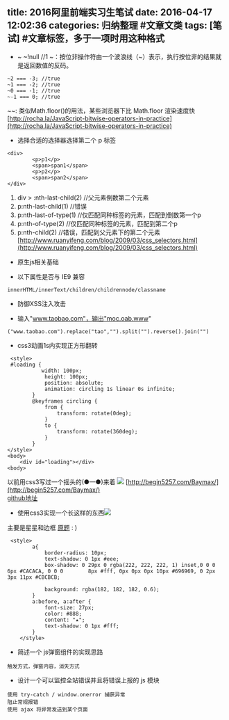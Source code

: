 title: 2016阿里前端实习生笔试
date: 2016-04-17 12:02:36
categories: 归纳整理 #文章文类
tags: [笔试] #文章标签，多于一项时用这种格式
---

- ~ ~!null //1
~：按位非操作符由一个波浪线（~）表示，执行按位非的结果就是返回数值的反码。
```
~2 === -3; //true
~1 === -2; //true
~0 === -1; //true
~-1 === 0; //true
```
~~: 类似Math.floor()的用法，某些浏览器下比 Math.floor 渲染速度快
[http://rocha.la/JavaScript-bitwise-operators-in-practice](http://rocha.la/JavaScript-bitwise-operators-in-practice)

- 选择合适的选择器选择第二个 p 标签
```
<div>
        <p>p1</p>
        <span>span1</span>
        <p>p2</p>
        <span>span2</span>
</div>
```
  1. div > :nth-last-child(2)
//父元素倒数第二个元素
  2. p:nth-last-child(1)
//错误
  3. p:nth-last-of-type(1)
//仅匹配同种标签的元素，匹配到倒数第一个p
  4. p:nth-of-type(2)
//仅匹配同种标签的元素，匹配到第二个p
  5. p:nth-child(2)
//错误，匹配到父元素下的第二个元素
[http://www.ruanyifeng.com/blog/2009/03/css_selectors.html](http://www.ruanyifeng.com/blog/2009/03/css_selectors.html)


- 原生js相关基础

- 以下属性是否与 IE9 兼容
```
innerHTML/innerText/children/childrennode/classname
```

- 防御XSS注入攻击

- 输入"www.taobao.com"，输出"moc.oab.www"
```
("www.taobao.com").replace("tao","").split("").reverse().join("")
```

- css3动画1s内实现正方形翻转
```
 <style>       
 #loading { 
           width: 100px;
            height: 100px;
            position: absolute;
            animation: circling 1s linear 0s infinite;
        }
        @keyframes circling {
            from {
                transform: rotate(0deg);
            }
            to {
                transform: rotate(360deg);
            }
        }    
</style>
<body>
    <div id="loading"></div>
<body>
```
以前用css3写过一个摇头的(●—●)来着
![](http://7xspf8.com1.z0.glb.clouddn.com/20160125233507_A8NCe.thumb.700_0.png)
[http://begin5257.com/Baymax/](http://begin5257.com/Baymax/)    
[github地址](https://github.com/Begin5257/beginExercise/blob/master/%E5%A4%A7%E7%99%BDcss2.0%2Findex.css)

- 使用css3实现一个长这样的东西![](http://7xspf8.com1.z0.glb.clouddn.com/1163471-12dce4e6d7b63259.png)

主要是星星和边框
[原题](http://pinkyjie.com/2015/03/02/an-interesting-css-interview/) : )
```
 <style>
        a{
            border-radius: 10px;
            text-shadow: 0 1px #eee;
            box-shadow: 0 29px 0 rgba(222, 222, 222, 1) inset,0 0 0 6px #CACACA, 0 0 0        8px #fff, 0px 0px 0px 10px #696969, 0 2px 3px 11px #CBCBCB;

            background: rgba(182, 182, 182, 0.6);
        }
        a:before, a:after {
            font-size: 27px;
            color: #888;
            content: "★";
            text-shadow: 0 1px #fff;
        }
    </style>
```

- 简述一个 js弹窗组件的实现思路
```
触发方式，弹窗内容，消失方式
```

- 设计一个可以监控全站错误并且将错误上报的 js 模块
```
使用 try-catch / window.onerror 捕获异常
阻止常规报错
使用 ajax 将异常发送到某个页面
```
